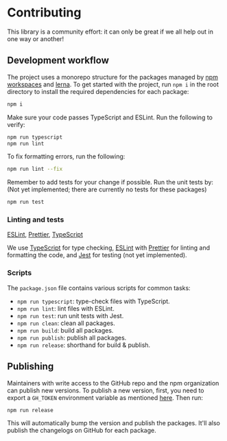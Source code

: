 # Contributing

This library is a community effort: it can only be great if we all help out in one way or another!

## Development workflow

The project uses a monorepo structure for the packages managed by [npm workspaces](https://docs.npmjs.com/cli/v7/using-npm/workspaces/) and [lerna](https://lerna.js.org). To get started with the project, run `npm i` in the root directory to install the required dependencies for each package:

```sh
npm i
```

Make sure your code passes TypeScript and ESLint. Run the following to verify:

```sh
npm run typescript
npm run lint
```

To fix formatting errors, run the following:

```sh
npm run lint --fix
```

Remember to add tests for your change if possible. Run the unit tests by:
(Not yet implemented; there are currently no tests for these packages)

```sh
npm run test
```

### Linting and tests

[ESLint](https://eslint.org/), [Prettier](https://prettier.io/), [TypeScript](https://www.typescriptlang.org/)

We use [TypeScript](https://www.typescriptlang.org/) for type checking, [ESLint](https://eslint.org/) with [Prettier](https://prettier.io/) for linting and formatting the code, and [Jest](https://jestjs.io/) for testing (not yet implemented).

### Scripts

The `package.json` file contains various scripts for common tasks:

- `npm run typescript`: type-check files with TypeScript.
- `npm run lint`: lint files with ESLint.
- `npm run test`: run unit tests with Jest.
- `npm run clean`: clean all packages.
- `npm run build`: build all packages.
- `npm run publish`: publish all packages.
- `npm run release`: shorthand for build & publish.

## Publishing

Maintainers with write access to the GitHub repo and the npm organization can publish new versions. To publish a new version, first, you need to export a `GH_TOKEN` environment variable as mentioned [here](https://github.com/lerna/lerna/tree/master/commands/version#--create-release-type). Then run:

```sh
npm run release
```

This will automatically bump the version and publish the packages. It'll also publish the changelogs on GitHub for each package.
